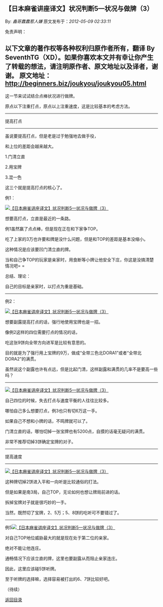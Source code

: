 ## 【日本麻雀讲座译文】状况判断5—状况与做牌（3）

By: *鑫哥蠢蠢惹人嫌* 原文发布于：*2012-05-09 02:33:11*

免责声明：

以下文章的著作权等各种权利归原作者所有，翻译 By
SeventhTG（XD）。如果你喜欢本文并有幸让你产生了转载的想法，请注明原作者、原文地址以及译者，谢谢。
原文地址：http://beginners.biz/joukyou/joukyou05.html
------------------------------------------------------------------------------------

这一节来试试结合点棒状况进行做牌。

原点以下注重打点，原点以上注重速度，这是比较基本的考虑方法。

------------------------------------------------------------------------------------

提高打点

------------------------------------------------------------------------------------

虽说要提高打点，但是老是过于勉强地去做手役，

和上位的差距会越来越大。

1.门清立直

2.用宝牌

3.混一色

这三个就是提高打点的核心了。

例1：

[![【日本麻雀讲座译文】状况判断5&mdash;状况与做牌（3）](http://s4.sinaimg.cn/middle/7f78b76fgbf8abc15ea73&amp;690)](http://photo.blog.sina.com.cn/showpic.html#blogid=7f78b76f01014ox6&url=http://s4.sinaimg.cn/orignal/7f78b76fgbf8abc15ea73)

想要高打点，立直是最近的一条路。

例1虽然赢了点点棒，但是现在正在和下家争TOP。

吃了上家的3万也许要和牌是没什么问题，但是和TOP的差距是基本没缩小。

这种情况是应该要凹门清立直的牌。

当和自己争TOP的玩家是亲家时，用食断等小牌让他安全下庄，你这是没搞清楚情况吧= =

总结、理论：

自己的目标是亲家时，以打点为重是基础。

------------------------------------------------------------------------------------

例2：

[![【日本麻雀讲座译文】状况判断5&mdash;状况与做牌（3）](http://s16.sinaimg.cn/middle/7f78b76fgbf8add7c0ddf&amp;690)](http://photo.blog.sina.com.cn/showpic.html#blogid=7f78b76f01014ox6&url=http://s16.sinaimg.cn/orignal/7f78b76fgbf8add7c0ddf)

想要副露提高打点的话，强行地使用宝牌也是一招。

像例2这样的四位需要打点的情况的话，

吃这张9饼向全带方向进军是比较有意思的。

目的就是为了强行用上宝牌的9万，做成“全带三色北DORA1”或者“全带北DORA2”的满贯。

虽然说这个副露也许有点远，但是比起门清，这样副露和满贯的几率不是要高一些吗？

------------------------------------------------------------------------------------

[![【日本麻雀讲座译文】状况判断5&mdash;状况与做牌（3）](http://s16.sinaimg.cn/middle/7f78b76fgbf8af48f517f&amp;690)](http://photo.blog.sina.com.cn/showpic.html#blogid=7f78b76f01014ox6&url=http://s16.sinaimg.cn/orignal/7f78b76fgbf8af48f517f)

自己四位的时候，失去打点与速度平衡的人往往比较多。

哪怕自己多么想要打点，例3也只有切6万这一手。

如果自己不想和小牌的话，不鸣牌就可以了。

门清立直的话，哪怕切掉一张宝牌也有5200点，自摸的话毫无疑问的满贯。

非常不推荐切掉3饼确定宝牌的对子。

------------------------------------------------------------------------------------

提高速度

------------------------------------------------------------------------------------

[![【日本麻雀讲座译文】状况判断5&mdash;状况与做牌（3）](http://s5.sinaimg.cn/middle/7f78b76fgbf8b082c62f4&amp;690)](http://photo.blog.sina.com.cn/showpic.html#blogid=7f78b76f01014ox6&url=http://s5.sinaimg.cn/orignal/7f78b76fgbf8b082c62f4)

这种牌切掉2饼进入平和一向听是比较通俗的打法。

但是如果是南3局，自己TOP，无论如何也想让牌局前进的话。

拆掉宝牌对子就是很巧妙的一手。

当然，既然切了宝牌，2、5万；5、8饼的吃听可不要错过了。

------------------------------------------------------------------------------------

例5[![【日本麻雀讲座译文】状况判断5&mdash;状况与做牌（3）](http://s6.sinaimg.cn/middle/7f78b76fgbf8b18f01ec5&amp;690)](http://photo.blog.sina.com.cn/showpic.html#blogid=7f78b76f01014ox6&url=http://s6.sinaimg.cn/orignal/7f78b76fgbf8b18f01ec5)

对自己TOP地位威胁最大的就是现在处于第二位的亲家。

绝对不能让他连庄。

通畅情况下应该立直的牌，这里也要副露从而阻止亲家连庄。

因此，这里应该碰5饼听牌。

至于听牌的选择嘛，选择容易被打出的6、7饼比较好吧。

（待续）

[返回目录](index.html)
